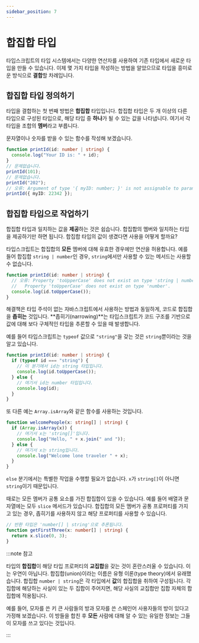 ```yaml
---
sidebar_position: 7
---
```


# 합집합 타입

타입스크립트의 타입 시스템에서는 다양한 연산자를 사용하여 기존 타입에서 새로운 타입을 만들 수 있습니다. 이제 몇 가지 타입을 작성하는 방법을 알았으므로 타입을 흥미로운 방식으로 **결합**할 차례입니다.

## 합집합 타입 정의하기

타입을 결합하는 첫 번째 방법은 **합집합** 타입입니다. 합집합 타입은 두 개 이상의 다른 타입으로 구성된 타입으로, 해당 타입 중 **하나**가 될 수 있는 값을 나타냅니다. 여기서 각 타입을 조합의 **멤버**라고 부릅니다.

문자열이나 숫자를 받을 수 있는 함수를 작성해 보겠습니다.

```ts
function printId(id: number | string) {
  console.log("Your ID is: " + id);
}
// 문제없습니다.
printId(101);
// 문제없습니다.
printId("202");
// 오류: Argument of type '{ myID: number; }' is not assignable to parameter of type 'string | number'.
printId({ myID: 22342 });
```

## 합집합 타입으로 작업하기

합집합 타입과 일치하는 값을 **제공**하는 것은 쉽습니다. 합집합의 멤버와 일치하는 타입을 제공하기만 하면 됩니다. 합집합 타입의 값이 생겼다면 사용을 어떻게 할까요?

타입스크립트는 합집합의 **모든** 멤버에 대해 유효한 경우에만 연산을 허용합니다. 예를 들어 합집합 `string | number`인 경우, `string`에서만 사용할 수 있는 메서드는 사용할 수 없습니다.

```ts
function printId(id: number | string) {
  // 오류: Property 'toUpperCase' does not exist on type 'string | number'.
  //   Property 'toUpperCase' does not exist on type 'number'.
  console.log(id.toUpperCase());
}
```

해결책은 타입 주석이 없는 자바스크립트에서 사용하는 방법과 동일하게, 코드로 합집합을 **좁히는** 것입니다. **좁히기(narrowing)**는 타입스크립트가 코드 구조를 기반으로 값에 대해 보다 구체적인 타입을 추론할 수 있을 때 발생합니다.

예를 들어 타입스크립트는 `typeof` 값으로 `"string"`을 갖는 것은 `string`뿐이라는 것을 알고 있습니다.

```ts
function printId(id: number | string) {
  if (typeof id === "string") {
    // 이 분기에서 id는 string 타입입니다.
    console.log(id.toUpperCase());
  } else {
    // 여기서 id는 number 타입입니다.
    console.log(id);
  }
}
```

또 다른 예는 `Array.isArray`와 같은 함수를 사용하는 것입니다.

```ts
function welcomePeople(x: string[] | string) {
  if (Array.isArray(x)) {
    // 여기서 x는 'string[]'입니다.
    console.log("Hello, " + x.join(" and "));
  } else {
    // 여기서 x는 string입니다.
    console.log("Welcome lone traveler " + x);
  }
}
```

`else` 분기에서는 특별한 작업을 수행할 필요가 없습니다. `x`가 `string[]`이 아니면 `string`이기 때문입니다.

때로는 모든 멤버가 공통 요소를 가진 합집합이 있을 수 있습니다. 예를 들어 배열과 문자열에는 모두 `slice` 메서드가 있습니다. 합집합의 모든 멤버가 공통 프로퍼티를 가지고 있는 경우, 좁히기를 사용하지 않고 해당 프로퍼티를 사용할 수 있습니다.

```ts
// 반환 타입은 'number[] | string'으로 추론됩니다.
function getFirstThree(x: number[] | string) {
  return x.slice(0, 3);
}
```

:::note 참고

타입의 **합집합**이 해당 타입 프로퍼티의 **교집합**을 갖는 것이 혼란스러울 수 있습니다. 이는 우연이 아닙니다. 합집합(union)이라는 이름은 유형 이론(type theory)에서 유래했습니다. 합집합 `number | string`은 각 타입에서 **값**의 합집합을 취하여 구성됩니다. 각 집합에 해당하는 사실이 있는 두 집합이 주어지면, 해당 사실의 교집합만 집합 자체의 합집합에 적용됩니다.

예를 들어, 모자를 쓴 키 큰 사람들의 방과 모자를 쓴 스페인어 사용자들의 방이 있다고 가정해 보겠습니다. 이 방들을 합친 후 **모든** 사람에 대해 알 수 있는 유일한 정보는 그들이 모자를 쓰고 있다는 것입니다.

:::